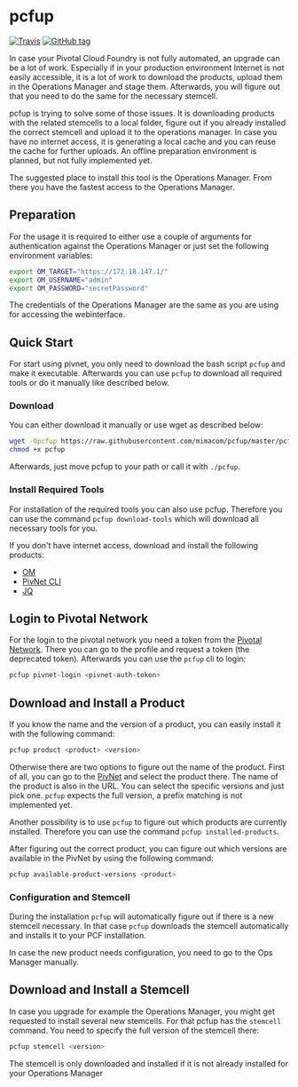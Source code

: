 # pcfup

[![Travis](https://img.shields.io/travis/mimacom/pcfup.svg?style=for-the-badge)](https://travis-ci.org/mimacom/pcfup)
[![GitHub tag](https://img.shields.io/github/tag/mimacom/pcfup.svg?style=for-the-badge)](https://github.com/mimacom/pcfup)

In case your Pivotal Cloud Foundry is not fully automated, an upgrade can be a lot of work.
Especially if in your production environment Internet is not easily accessible, it is a lot of work to download the products, upload them in the Operations Manager and stage them.
Afterwards, you will figure out that you need to do the same for the necessary stemcell.

pcfup is trying to solve some of those issues.
It is downloading products with the related stemcells to a local folder, figure out if you already installed the correct stemcell and upload it to the operations manager.
In case you have no internet access, it is generating a local cache and you can reuse the cache for further uploads.
An offline preparation environment is planned, but not fully implemented yet.

The suggested place to install this tool is the Operations Manager.
From there you have the fastest access to the Operations Manager.

## Preparation

For the usage it is required to either use a couple of arguments for authentication against the Operations Manager or just set the following environment variables:

```bash
export OM_TARGET="https://172.18.147.1/"
export OM_USERNAME="admin"
export OM_PASSWORD="secretPassword"
```

The credentials of the Operations Manager are the same as you are using for accessing the webinterface.

## Quick Start

For start using pivnet, you only need to download the bash script `pcfup` and make it executable.
Afterwards you can use `pcfup` to download all required tools or do it manually like described below.

### Download

You can either download it manually or use wget as described below:

```bash
wget -Opcfup https://raw.githubusercontent.com/mimacom/pcfup/master/pcfup
chmod +x pcfup
```

Afterwards, just move pcfup to your path or call it with `./pcfup`.

### Install Required Tools

For installation of the required tools you can also use pcfup.
Therefore you can use the command `pcfup download-tools` which will download all necessary tools for you.

If you don't have internet access, download and install the following products:

- [OM](https://github.com/pivotal-cf/om/)
- [PivNet CLI](https://github.com/pivotal-cf/pivnet-cli/)
- [JQ](https://github.com/stedolan/jq/)

## Login to Pivotal Network

For the login to the pivotal network you need a token from the [Pivotal Network](https://network.pivotal.io/).
There you can go to the profile and request a token (the deprecated token).
Afterwards you can use the `pcfup` cli to login:

```bash
pcfup pivnet-login <pivnet-auth-token>
```

## Download and Install a Product

If you know the name and the version of a product, you can easily install it with the following command:

```bash
pcfup product <product> <version>
```

Otherwise there are two options to figure out the name of the product.
First of all, you can go to the [PivNet](https://network.pivotal.io/) and select the product there.
The name of the product is also in the URL.
You can select the specific versions and just pick one.
`pcfup` expects the full version, a prefix matching is not implemented yet.

Another possibility is to use `pcfup` to figure out which products are currently installed.
Therefore you can use the command `pcfup installed-products`.

After figuring out the correct product, you can figure out which versions are available in the PivNet by using the following command:

```bash
pcfup available-product-versions <product>
```

### Configuration and Stemcell

During the installation `pcfup` will automatically figure out if there is a new stemcell necessary.
In that case `pcfup` downloads the stemcell automatically and installs it to your PCF installation.

In case the new product needs configuration, you need to go to the Ops Manager manually.

## Download and Install a Stemcell

In case you upgrade for example the Operations Manager, you might get requested to install several new stemcells.
For that pcfup has the `stemcell` command. You need to specify the full version of the stemcell there:

```bash
pcfup stemcell <version>
```

The stemcell is only downloaded and installed if it is not already installed for your Operations Manager